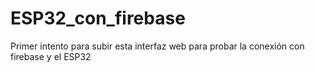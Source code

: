 # ESP32_con_firebase
Primer intento para subir esta interfaz web para probar la conexión con firebase y el ESP32 

